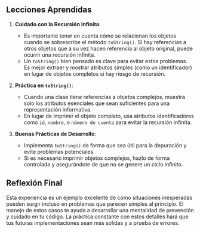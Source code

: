 ## Lecciones Aprendidas

1. **Cuidado con la Recursión Infinita**:
   - Es importante tener en cuenta cómo se relacionan los objetos cuando se sobrescribe el método `toString()`. Si hay referencias a otros objetos que a su vez hacen referencia al objeto original, puede ocurrir una recursión infinita.
   - Un `toString()` bien pensado es clave para evitar estos problemas. Es mejor extraer y mostrar atributos simples (como un identificador) en lugar de objetos completos si hay riesgo de recursión.

2. **Práctica en `toString()`**:
   - Cuando una clase tiene referencias a objetos complejos, muestra solo los atributos esenciales que sean suficientes para una representación informativa.
   - En lugar de imprimir el objeto completo, usa atributos identificadores como `id`, `nombre`, o `número de cuenta` para evitar la recursión infinita.

3. **Buenas Prácticas de Desarrollo**:
   - Implementa `toString()` de forma que sea útil para la depuración y evite problemas potenciales.
   - Si es necesario imprimir objetos complejos, hazlo de forma controlada y asegurándote de que no se genere un ciclo infinito.

## Reflexión Final
Esta experiencia es un ejemplo excelente de cómo situaciones inesperadas pueden surgir incluso en problemas que parecen simples al principio. El manejo de estos casos te ayuda a desarrollar una mentalidad de prevención y cuidado en tu código. La práctica constante con estos detalles hará que tus futuras implementaciones sean más sólidas y a prueba de errores.